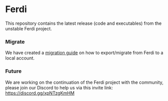 # Ferdi
This repository contains the latest release (code and executables) from the unstable Ferdi project. 

### Migrate
We have created a [migration guide](MIGRATION.md) on how to export/migrate from Ferdi to a local account.

### Future
We are working on the continuation of the Ferdi project with the community, please join our Discord to help us via this invite link:
https://discord.gg/xpNTzgKmHM
